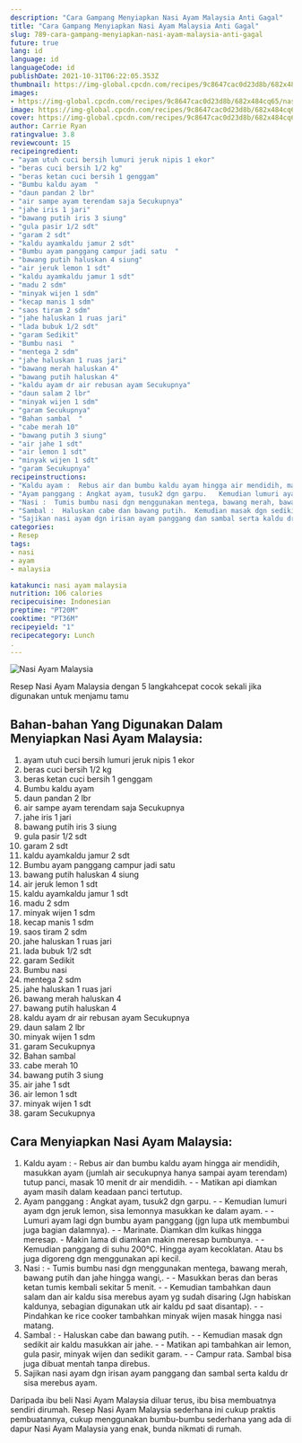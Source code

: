 ```yaml
---
description: "Cara Gampang Menyiapkan Nasi Ayam Malaysia Anti Gagal"
title: "Cara Gampang Menyiapkan Nasi Ayam Malaysia Anti Gagal"
slug: 789-cara-gampang-menyiapkan-nasi-ayam-malaysia-anti-gagal
future: true
lang: id
language: id
languageCode: id
publishDate: 2021-10-31T06:22:05.353Z 
thumbnail: https://img-global.cpcdn.com/recipes/9c8647cac0d23d8b/682x484cq65/nasi-ayam-malaysia-foto-resep-utama.png
images:
- https://img-global.cpcdn.com/recipes/9c8647cac0d23d8b/682x484cq65/nasi-ayam-malaysia-foto-resep-utama.png
image: https://img-global.cpcdn.com/recipes/9c8647cac0d23d8b/682x484cq65/nasi-ayam-malaysia-foto-resep-utama.png
cover: https://img-global.cpcdn.com/recipes/9c8647cac0d23d8b/682x484cq65/nasi-ayam-malaysia-foto-resep-utama.png
author: Carrie Ryan
ratingvalue: 3.8
reviewcount: 15
recipeingredient:
- "ayam utuh cuci bersih lumuri jeruk nipis 1 ekor"
- "beras cuci bersih 1/2 kg"
- "beras ketan cuci bersih 1 genggam"
- "Bumbu kaldu ayam  "
- "daun pandan 2 lbr"
- "air sampe ayam terendam saja Secukupnya"
- "jahe iris 1 jari"
- "bawang putih iris 3 siung"
- "gula pasir 1/2 sdt"
- "garam 2 sdt"
- "kaldu ayamkaldu jamur 2 sdt"
- "Bumbu ayam panggang campur jadi satu  "
- "bawang putih haluskan 4 siung"
- "air jeruk lemon 1 sdt"
- "kaldu ayamkaldu jamur 1 sdt"
- "madu 2 sdm"
- "minyak wijen 1 sdm"
- "kecap manis 1 sdm"
- "saos tiram 2 sdm"
- "jahe haluskan 1 ruas jari"
- "lada bubuk 1/2 sdt"
- "garam Sedikit"
- "Bumbu nasi  "
- "mentega 2 sdm"
- "jahe haluskan 1 ruas jari"
- "bawang merah haluskan 4"
- "bawang putih haluskan 4"
- "kaldu ayam dr air rebusan ayam Secukupnya"
- "daun salam 2 lbr"
- "minyak wijen 1 sdm"
- "garam Secukupnya"
- "Bahan sambal  "
- "cabe merah 10"
- "bawang putih 3 siung"
- "air jahe 1 sdt"
- "air lemon 1 sdt"
- "minyak wijen 1 sdt"
- "garam Secukupnya"
recipeinstructions:
- "Kaldu ayam :  Rebus air dan bumbu kaldu ayam hingga air mendidih, masukkan ayam (jumlah air secukupnya hanya sampai ayam terendam) tutup panci, masak 10 menit dr air mendidih.   Matikan api diamkan ayam masih dalam keadaan panci tertutup."
- "Ayam panggang : Angkat ayam, tusuk2 dgn garpu.   Kemudian lumuri ayam dgn jeruk lemon, sisa lemonnya masukkan ke dalam ayam.   Lumuri ayam lagi dgn bumbu ayam panggang (jgn lupa utk membumbui juga bagian dalamnya).  Marinate. Diamkan dlm kulkas hingga meresap.  Makin lama di diamkan makin meresap bumbunya.  Kemudian panggang di suhu 200°C. Hingga ayam kecoklatan. Atau bs juga digoreng dgn menggunakan api kecil."
- "Nasi :  Tumis bumbu nasi dgn menggunakan mentega, bawang merah, bawang putih dan jahe hingga wangi,.   Masukkan beras dan beras ketan tumis kembali sekitar 5 menit.   Kemudian tambahkan daun salam dan air kaldu sisa merebus ayam yg sudah disaring (Jgn habiskan kaldunya, sebagian digunakan utk air kaldu pd saat disantap).   Pindahkan ke rice cooker tambahkan minyak wijen masak hingga nasi matang."
- "Sambal :  Haluskan cabe dan bawang putih.  Kemudian masak dgn sedikit air kaldu masukkan air jahe.  Matikan api tambahkan air lemon, gula pasir, minyak wijen dan sedikit garam.   Campur rata. Sambal bisa juga dibuat mentah tanpa direbus."
- "Sajikan nasi ayam dgn irisan ayam panggang dan sambal serta kaldu dr sisa merebus ayam."
categories:
- Resep
tags:
- nasi
- ayam
- malaysia

katakunci: nasi ayam malaysia 
nutrition: 106 calories
recipecuisine: Indonesian
preptime: "PT20M"
cooktime: "PT36M"
recipeyield: "1"
recipecategory: Lunch
. 
---
```



![Nasi Ayam Malaysia](https://img-global.cpcdn.com/recipes/9c8647cac0d23d8b/682x484cq65/nasi-ayam-malaysia-foto-resep-utama.png)

Resep Nasi Ayam Malaysia    dengan 5 langkahcepat cocok sekali jika digunakan untuk menjamu tamu

<!--inarticleads1-->

## Bahan-bahan Yang Digunakan Dalam Menyiapkan Nasi Ayam Malaysia:

1. ayam utuh cuci bersih lumuri jeruk nipis 1 ekor
1. beras cuci bersih 1/2 kg
1. beras ketan cuci bersih 1 genggam
1. Bumbu kaldu ayam  
1. daun pandan 2 lbr
1. air sampe ayam terendam saja Secukupnya
1. jahe iris 1 jari
1. bawang putih iris 3 siung
1. gula pasir 1/2 sdt
1. garam 2 sdt
1. kaldu ayamkaldu jamur 2 sdt
1. Bumbu ayam panggang campur jadi satu  
1. bawang putih haluskan 4 siung
1. air jeruk lemon 1 sdt
1. kaldu ayamkaldu jamur 1 sdt
1. madu 2 sdm
1. minyak wijen 1 sdm
1. kecap manis 1 sdm
1. saos tiram 2 sdm
1. jahe haluskan 1 ruas jari
1. lada bubuk 1/2 sdt
1. garam Sedikit
1. Bumbu nasi  
1. mentega 2 sdm
1. jahe haluskan 1 ruas jari
1. bawang merah haluskan 4
1. bawang putih haluskan 4
1. kaldu ayam dr air rebusan ayam Secukupnya
1. daun salam 2 lbr
1. minyak wijen 1 sdm
1. garam Secukupnya
1. Bahan sambal  
1. cabe merah 10
1. bawang putih 3 siung
1. air jahe 1 sdt
1. air lemon 1 sdt
1. minyak wijen 1 sdt
1. garam Secukupnya



<!--inarticleads2-->

## Cara Menyiapkan Nasi Ayam Malaysia:

1. Kaldu ayam :  - Rebus air dan bumbu kaldu ayam hingga air mendidih, masukkan ayam (jumlah air secukupnya hanya sampai ayam terendam) tutup panci, masak 10 menit dr air mendidih.  -  - Matikan api diamkan ayam masih dalam keadaan panci tertutup.
1. Ayam panggang : Angkat ayam, tusuk2 dgn garpu.  -  - Kemudian lumuri ayam dgn jeruk lemon, sisa lemonnya masukkan ke dalam ayam.  -  - Lumuri ayam lagi dgn bumbu ayam panggang (jgn lupa utk membumbui juga bagian dalamnya). -  - Marinate. Diamkan dlm kulkas hingga meresap.  - Makin lama di diamkan makin meresap bumbunya. -  - Kemudian panggang di suhu 200°C. Hingga ayam kecoklatan. Atau bs juga digoreng dgn menggunakan api kecil.
1. Nasi :  - Tumis bumbu nasi dgn menggunakan mentega, bawang merah, bawang putih dan jahe hingga wangi,.  -  - Masukkan beras dan beras ketan tumis kembali sekitar 5 menit.  -  - Kemudian tambahkan daun salam dan air kaldu sisa merebus ayam yg sudah disaring (Jgn habiskan kaldunya, sebagian digunakan utk air kaldu pd saat disantap).  -  - Pindahkan ke rice cooker tambahkan minyak wijen masak hingga nasi matang.
1. Sambal :  - Haluskan cabe dan bawang putih. -  - Kemudian masak dgn sedikit air kaldu masukkan air jahe. -  - Matikan api tambahkan air lemon, gula pasir, minyak wijen dan sedikit garam.  -  - Campur rata. Sambal bisa juga dibuat mentah tanpa direbus.
1. Sajikan nasi ayam dgn irisan ayam panggang dan sambal serta kaldu dr sisa merebus ayam.




Daripada ibu beli  Nasi Ayam Malaysia  diluar terus, ibu  bisa membuatnya sendiri dirumah. Resep  Nasi Ayam Malaysia  sederhana ini cukup praktis pembuatannya, cukup menggunakan bumbu-bumbu sederhana yang ada di dapur  Nasi Ayam Malaysia  yang enak, bunda nikmati di rumah.
